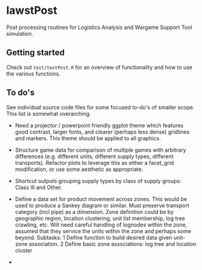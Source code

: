 # lawstPost
Post processing routines for Logistics Analysis and Wargame Support Tool simulation.

## Getting started

Check out `test/testPost.R` for an overview of functionality and how to use the various functions. 


## To do's

See individual source code files for some focused to-do's of smaller scope. This list is somewhat overarching.

* Need a projector / powerpoint friendly ggplot theme which features good contrast, larger fonts, and clearer (perhaps less dense) gridlines and markers. This theme should be applied to all graphics.

* Structure game data for comparison of multiple games with arbitrary differences (e.g. different units, different supply types, different transports). Refactor plots to leverage this as either a facet_grid modification, or use some aesthetic as appropriate.

* Shortcut outputs grouping supply types by class of supply groups: Class III and Other.

* Define a data set for product movement across zones. This would be used to produce a Sankey diagram or similar. Must preserve transport category (incl pipe) as a dimension. Zone definition could be by geographic region, location clustering, unit list membership, log tree crawling, etc. Will need careful handling of lognodes within the zone, assumed that they service the units within the zone and perhaps some beyond. Subtasks: 1 Define function to build desired data given unit-zone association. 2 Define basic zone associations: log tree and location cluster

* 